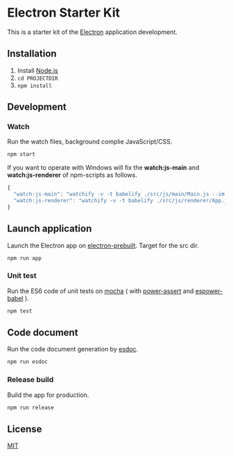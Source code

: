 # Electron Starter Kit

This is a starter kit of the [Electron](http://electron.atom.io/) application development.

## Installation

1. Install [Node.js](https://nodejs.org/)
2. `cd PROJECTDIR`
3. `npm install`

## Development

### Watch

Run the watch files, background complie JavaScript/CSS.

```bash
npm start
```

If you want to operate with Windows will fix the **watch:js-main** and **watch:js-renderer** of npm-scripts as follows.

```js
{
  "watch:js-main": "watchify -v -t babelify ./src/js/main/Main.js --im --no-detect-globals -o ./src/main.js -d",
  "watch:js-renderer": "watchify -v -t babelify ./src/js/renderer/App.js -o ./src/bundle.js -d"
}
```

## Launch application

Launch the Electron app on [electron-prebuilt](https://www.npmjs.com/package/electron-prebuilt).
Target for the src dir.

```bash
npm run app
```

### Unit test

Run the ES6 code of unit tests on [mocha](https://www.npmjs.com/package/mocha) ( with [power-assert](https://www.npmjs.com/package/power-assert) and [espower-babel](https://www.npmjs.com/package/espower-babel) ).

```bash
npm test
```

## Code document

Run the code document generation by [esdoc](https://www.npmjs.com/package/esdoc).

```bash
npm run esdoc
```

### Release build

Build the app for production.

```bash
npm run release
```

## License

[MIT](LICENSE)
